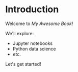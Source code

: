 # Introduction

Welcome to *My Awesome Book*! 

We'll explore:
- Jupyter notebooks
- Python data science
- etc.

Let's get started!


```{tableofcontents}
```

